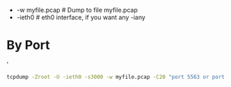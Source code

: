 <!-- TITLE: Tcpdump -->
<!-- SUBTITLE: A quick summary of Tcpdump -->

* -w myfile.pcap  # Dump to file myfile.pcap
* -ieth0                 # eth0 interface, if you want any -iany
                   
# By Port
'

```sh
tcpdump -Zroot -U -ieth0 -s3000 -w myfile.pcap -C20 "port 5563 or port 15562"
```
